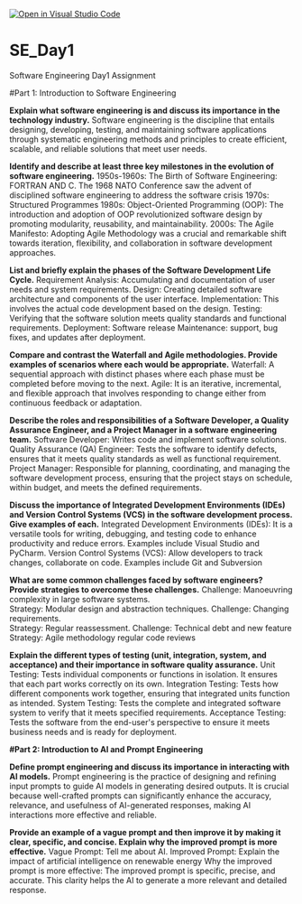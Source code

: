 [![Open in Visual Studio Code](https://classroom.github.com/assets/open-in-vscode-2e0aaae1b6195c2367325f4f02e2d04e9abb55f0b24a779b69b11b9e10269abc.svg)](https://classroom.github.com/online_ide?assignment_repo_id=15562399&assignment_repo_type=AssignmentRepo)
# SE_Day1
Software Engineering Day1 Assignment

#Part 1: Introduction to Software Engineering

**Explain what software engineering is and discuss its importance in the technology industry.**
Software engineering is the discipline that entails designing, developing, testing, and maintaining software applications through systematic engineering methods and principles to create efficient, scalable, and reliable solutions that meet user needs. 

**Identify and describe at least three key milestones in the evolution of software engineering.**
1950s-1960s: The Birth of Software Engineering: FORTRAN AND C.  The 1968 NATO Conference saw the advent of disciplined software engineering to address the software crisis
1970s: Structured Programmes
1980s: Object-Oriented Programming (OOP): The introduction and adoption of OOP revolutionized software design by promoting modularity, reusability, and maintainability.
2000s: The Agile Manifesto: Adopting Agile Methodology was a crucial and remarkable shift towards iteration, flexibility, and collaboration in software development approaches.

**List and briefly explain the phases of the Software Development Life Cycle.**
Requirement Analysis: Accumulating and documentation of user needs and system requirements.
Design: Creating detailed software architecture and components of the user interface.
Implementation: This involves the actual code development based on the design.
Testing: Verifying that the software solution meets quality standards and functional requirements.
Deployment: Software release
Maintenance: support, bug fixes, and updates after deployment.

**Compare and contrast the Waterfall and Agile methodologies. Provide examples of scenarios where each would be appropriate.**
Waterfall: A sequential approach with distinct phases where each phase must be completed before moving to the next.
Agile: It is an iterative, incremental, and flexible approach that involves responding to change either from continuous feedback or adaptation. 

**Describe the roles and responsibilities of a Software Developer, a Quality Assurance Engineer, and a Project Manager in a software engineering team.**
Software Developer: Writes code and implement software solutions.
Quality Assurance (QA) Engineer: Tests the software to identify defects, ensures that it meets quality standards as well as functional requirement.
Project Manager: Responsible for planning, coordinating, and managing the software development process, ensuring that the project stays on schedule, within budget, and meets the defined requirements.

**Discuss the importance of Integrated Development Environments (IDEs) and Version Control Systems (VCS) in the software development process. Give examples of each.**
Integrated Development Environments (IDEs): It is a versatile tools for writing, debugging, and testing code to enhance productivity and reduce errors. Examples include Visual Studio and PyCharm.
Version Control Systems (VCS): Allow developers to track changes, collaborate on code. Examples include Git and Subversion


**What are some common challenges faced by software engineers? Provide strategies to overcome these challenges.**
Challenge: Manoeuvring complexity in large software systems.  
Strategy: Modular design and abstraction techniques.
Challenge: Changing requirements.  
Strategy: Regular reassessment.
Challenge: Technical debt and new feature  
Strategy: Agile methodology regular code reviews

**Explain the different types of testing (unit, integration, system, and acceptance) and their importance in software quality assurance.**
Unit Testing: Tests individual components or functions in isolation. It ensures that each part works correctly on its own.
Integration Testing: Tests how different components work together, ensuring that integrated units function as intended.
System Testing: Tests the complete and integrated software system to verify that it meets specified requirements.
Acceptance Testing: Tests the software from the end-user's perspective to ensure it meets business needs and is ready for deployment.


**#Part 2: Introduction to AI and Prompt Engineering**


**Define prompt engineering and discuss its importance in interacting with AI models.**
Prompt engineering is the practice of designing and refining input prompts to guide AI models in generating desired outputs. It is crucial because well-crafted prompts can significantly enhance the accuracy, relevance, and usefulness of AI-generated responses, making AI interactions more effective and reliable.

**Provide an example of a vague prompt and then improve it by making it clear, specific, and concise. Explain why the improved prompt is more effective.**
Vague Prompt: Tell me about AI.
Improved Prompt: Explain the impact of artificial intelligence on renewable energy
Why the improved prompt is more effective: The improved prompt is specific, precise, and accurate.   This clarity helps the AI to generate a more relevant and detailed response.
